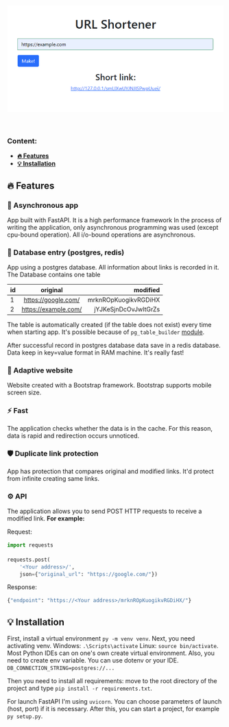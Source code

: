 <p align="center">
    <img src="assets/screen2.png" alt="image">
</p>

<p align="center">
    <img src="https://img.shields.io/badge/python-212121?style=for-the-badge&logo=python" alt="">
    <img src="https://img.shields.io/badge/fastapi-212121?style=for-the-badge&logo=fastapi" alt="">
    <img src="https://img.shields.io/badge/postgresql-212121?style=for-the-badge&logo=postgresql" alt="">
    <img src="https://img.shields.io/badge/redis-212121?style=for-the-badge&logo=redis" alt="">
</p>

### Content:
* **[🔥 Features](#-features)**
* **[💡 Installation](#-installation)**

## 🔥 Features

### 🔷 Asynchronous app
 
App built with FastAPI.
It is a high performance framework In the process of writing the application, 
only asynchronous programming was used (except cpu-bound operation).
All i/o-bound operations are asynchronous.


### 📁 Database entry (postgres, redis)

App using a postgres database. All information about links is recorded in it. The Database contains one table

| id |       original       |             modified |
|:---|:--------------------:|---------------------:|
| 1  | https://google.com/  | mrknROpKuogikvRGDiHX |
| 2  | https://example.com/ | jYJKeSjnDcOvJwItGrZs |

The table is automatically created (if the table does not exist) every time when starting app.
It's possible because of 
`pg_table_builder` [module](https://github.com/byBenPuls/table-builder-pg).

After successful record in postgres database data save in a redis database. 
Data keep in key=value format in RAM machine.
It's really fast!

### 📱 Adaptive website

Website created with a Bootstrap framework. Bootstrap supports mobile screen size. 

### ⚡ Fast

The application checks whether the data is in the cache. 
For this reason, data is rapid and redirection occurs unnoticed.


### ️🛡️ Duplicate link protection

App has protection that compares original and modified links. It'd protect from infinite creating same links.

### ⚙️ API

The application allows you to send POST HTTP requests to receive a modified link.
**For example:**

Request:

```python
import requests

requests.post(
    '<Your address>/',
    json={"original_url": "https://google.com/"})
```
Response:
```python
{"endpoint": "https://<Your address>/mrknROpKuogikvRGDiHX/"}
```


## 💡 Installation

First, install a virtual environment `py -m venv venv`. 
Next, you need activating venv. Windows: `.\Scripts\activate` Linux: `source bin/activate`.
Most Python IDEs can on one's own create virtual environment. Also, you need to create env variable. 
You can use dotenv or your IDE. `DB_CONNECTION_STRING=postgres://...`

Then you need to install all requirements:
move to the root directory of the project and type `pip install -r requirements.txt`.

For launch FastAPI I'm using `uvicorn`.
You can choose parameters of launch (host, port) if it is necessary. 
After this, you can start a project, for example `py setup.py`.